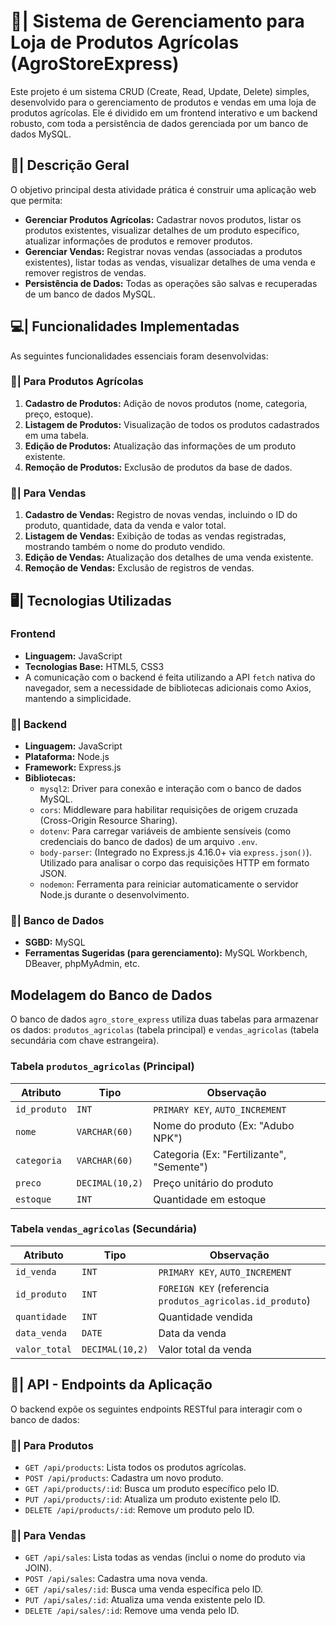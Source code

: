 # 🌱| Sistema de Gerenciamento para Loja de Produtos Agrícolas (AgroStoreExpress)

Este projeto é um sistema CRUD (Create, Read, Update, Delete) simples, desenvolvido para o gerenciamento de produtos e vendas em uma loja de produtos agrícolas. Ele é dividido em um frontend interativo e um backend robusto, com toda a persistência de dados gerenciada por um banco de dados MySQL.

## 📝| Descrição Geral

O objetivo principal desta atividade prática é construir uma aplicação web que permita:
* **Gerenciar Produtos Agrícolas:** Cadastrar novos produtos, listar os produtos existentes, visualizar detalhes de um produto específico, atualizar informações de produtos e remover produtos.
* **Gerenciar Vendas:** Registrar novas vendas (associadas a produtos existentes), listar todas as vendas, visualizar detalhes de uma venda e remover registros de vendas.
* **Persistência de Dados:** Todas as operações são salvas e recuperadas de um banco de dados MySQL.

## 💻| Funcionalidades Implementadas

As seguintes funcionalidades essenciais foram desenvolvidas:

### 🚜| Para Produtos Agrícolas
1.  **Cadastro de Produtos:** Adição de novos produtos (nome, categoria, preço, estoque).
2.  **Listagem de Produtos:** Visualização de todos os produtos cadastrados em uma tabela.
3.  **Edição de Produtos:** Atualização das informações de um produto existente.
4.  **Remoção de Produtos:** Exclusão de produtos da base de dados.

### 🛒| Para Vendas
1.  **Cadastro de Vendas:** Registro de novas vendas, incluindo o ID do produto, quantidade, data da venda e valor total.
2.  **Listagem de Vendas:** Exibição de todas as vendas registradas, mostrando também o nome do produto vendido.
3.  **Edição de Vendas:** Atualização dos detalhes de uma venda existente.
4.  **Remoção de Vendas:** Exclusão de registros de vendas.

## 🖥️| Tecnologias Utilizadas

### Frontend
* **Linguagem:** JavaScript
* **Tecnologias Base:** HTML5, CSS3
* A comunicação com o backend é feita utilizando a API `fetch` nativa do navegador, sem a necessidade de bibliotecas adicionais como Axios, mantendo a simplicidade.

### 🤖| Backend
* **Linguagem:** JavaScript
* **Plataforma:** Node.js
* **Framework:** Express.js
* **Bibliotecas:**
    * `mysql2`: Driver para conexão e interação com o banco de dados MySQL.
    * `cors`: Middleware para habilitar requisições de origem cruzada (Cross-Origin Resource Sharing).
    * `dotenv`: Para carregar variáveis de ambiente sensíveis (como credenciais do banco de dados) de um arquivo `.env`.
    * `body-parser`: (Integrado no Express.js 4.16.0+ via `express.json()`). Utilizado para analisar o corpo das requisições HTTP em formato JSON.
    * `nodemon`: Ferramenta para reiniciar automaticamente o servidor Node.js durante o desenvolvimento.

### 🎲| Banco de Dados
* **SGBD:** MySQL
* **Ferramentas Sugeridas (para gerenciamento):** MySQL Workbench, DBeaver, phpMyAdmin, etc.

## Modelagem do Banco de Dados

O banco de dados `agro_store_express` utiliza duas tabelas para armazenar os dados: `produtos_agricolas` (tabela principal) e `vendas_agricolas` (tabela secundária com chave estrangeira).

### Tabela `produtos_agricolas` (Principal)

| Atributo      | Tipo            | Observação                               |
|---------------|-----------------|------------------------------------------|
| `id_produto`  | `INT`           | `PRIMARY KEY`, `AUTO_INCREMENT`          |
| `nome`        | `VARCHAR(60)`   | Nome do produto (Ex: "Adubo NPK")        |
| `categoria`   | `VARCHAR(60)`   | Categoria (Ex: "Fertilizante", "Semente") |
| `preco`       | `DECIMAL(10,2)` | Preço unitário do produto                |
| `estoque`     | `INT`           | Quantidade em estoque                    |

### Tabela `vendas_agricolas` (Secundária)

| Atributo      | Tipo            | Observação                               |
|---------------|-----------------|------------------------------------------|
| `id_venda`    | `INT`           | `PRIMARY KEY`, `AUTO_INCREMENT`          |
| `id_produto`  | `INT`           | `FOREIGN KEY` (referencia `produtos_agricolas.id_produto`) |
| `quantidade`  | `INT`           | Quantidade vendida                       |
| `data_venda`  | `DATE`          | Data da venda                            |
| `valor_total` | `DECIMAL(10,2)` | Valor total da venda                     |

## 💾| API - Endpoints da Aplicação

O backend expõe os seguintes endpoints RESTful para interagir com o banco de dados:

### 🛒| Para Produtos
* `GET /api/products`: Lista todos os produtos agrícolas.
* `POST /api/products`: Cadastra um novo produto.
* `GET /api/products/:id`: Busca um produto específico pelo ID.
* `PUT /api/products/:id`: Atualiza um produto existente pelo ID.
* `DELETE /api/products/:id`: Remove um produto pelo ID.

### 🍉| Para Vendas
* `GET /api/sales`: Lista todas as vendas (inclui o nome do produto via JOIN).
* `POST /api/sales`: Cadastra uma nova venda.
* `GET /api/sales/:id`: Busca uma venda específica pelo ID.
* `PUT /api/sales/:id`: Atualiza uma venda existente pelo ID.
* `DELETE /api/sales/:id`: Remove uma venda pelo ID.


